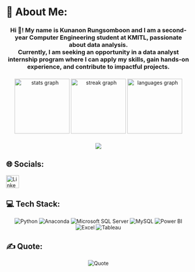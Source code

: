 # 💫 About Me:
<h3 align="center">Hi 👋! My name is Kunanon Rungsomboon and I am a second-year Computer Engineering student at KMITL, passionate about data analysis.<br>Currently, I am seeking an opportunity in a data analyst internship program where I can apply my skills, gain hands-on experience, and contribute to impactful projects.</h3>

###

<div align="center">
  <img src="https://github-readme-stats.vercel.app/api?username=NonKRDA&hide_title=false&hide_rank=false&show_icons=true&include_all_commits=true&count_private=true&disable_animations=false&theme=gotham&locale=en&hide_border=false" height="150" alt="stats graph"  />
  <img src="https://streak-stats.demolab.com?user=NonKRDA&locale=en&mode=daily&theme=gotham&hide_border=false&border_radius=5" height="150" alt="streak graph"  />
  <img src="https://github-readme-stats.vercel.app/api/top-langs?username=NonKRDA&locale=en&hide_title=false&layout=compact&card_width=320&langs_count=5&theme=gotham&hide_border=false" height="150" alt="languages graph"  />
</div>

###

###

<div align="center">
  <img src="https://profile-counter.glitch.me/NonKRDA/count.svg?"  />
</div>

###

## 🌐 Socials:
<div align="left">
  <a href="https://www.linkedin.com/in/kunanonrungsomboon" target="_blank">
    <img src="https://img.shields.io/static/v1?message=LinkedIn&logo=linkedin&label=&color=0077B5&logoColor=white&labelColor=&style=for-the-badge" height="35" alt="LinkedIn logo" />
  </a>
</div>

## 💻 Tech Stack:
<div align="center">
    <img src="https://img.shields.io/badge/python-3670A0?style=for-the-badge&logo=python&logoColor=ffdd54" alt="Python">
    <img src="https://img.shields.io/badge/Anaconda-%2344A833.svg?style=for-the-badge&logo=anaconda&logoColor=white" alt="Anaconda">
    <img src="https://img.shields.io/badge/Microsoft%20SQL%20Server-CC2927?style=for-the-badge&logo=microsoft%20sql%20server&logoColor=white" alt="Microsoft SQL Server">
    <img src="https://img.shields.io/badge/mysql-4479A1.svg?style=for-the-badge&logo=mysql&logoColor=white" alt="MySQL">
    <img src="https://img.shields.io/badge/power_bi-F2C811?style=for-the-badge&logo=powerbi&logoColor=black" alt="Power BI">
    <img src="https://img.shields.io/badge/microsoft_excel-217346?style=for-the-badge&logo=microsoft-excel&logoColor=white" alt="Excel">
    <img src="https://img.shields.io/badge/tableau-E97627?style=for-the-badge&logo=tableau&logoColor=white" alt="Tableau">
</div>

## ✍️ Quote:
<div align="center">
    <img src="https://quotes-github-readme.vercel.app/api?type=horizontal&theme=dark" alt="Quote">
</div>


